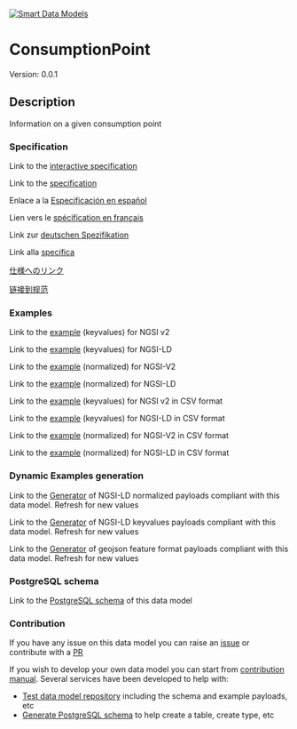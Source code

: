 [![Smart Data Models](https://smartdatamodels.org/wp-content/uploads/2022/01/SmartDataModels_logo.png "Logo")](https://smartdatamodels.org)
# ConsumptionPoint
Version: 0.0.1

## Description 

Information on a given consumption point
### Specification

Link to the [interactive specification](https://swagger.lab.fiware.org/?url=https://smart-data-models.github.io/dataModel.Consumption/ConsumptionPoint/swagger.yaml)

Link to the [specification](https://github.com/smart-data-models/dataModel.Consumption/blob/master/ConsumptionPoint/doc/spec.md)

Enlace a la [Especificación en español](https://github.com/smart-data-models/dataModel.Consumption/blob/master/ConsumptionPoint/doc/spec_ES.md)

Lien vers le [spécification en français](https://github.com/smart-data-models/dataModel.Consumption/blob/master/ConsumptionPoint/doc/spec_FR.md)

Link zur [deutschen Spezifikation](https://github.com/smart-data-models/dataModel.Consumption/blob/master/ConsumptionPoint/doc/spec_DE.md)

Link alla [specifica](https://github.com/smart-data-models/dataModel.Consumption/blob/master/ConsumptionPoint/doc/spec_IT.md)

[仕様へのリンク](https://github.com/smart-data-models/dataModel.Consumption/blob/master/ConsumptionPoint/doc/spec_JA.md)

[链接到规范](https://github.com/smart-data-models/dataModel.Consumption/blob/master/ConsumptionPoint/doc/spec_ZH.md)
### Examples

Link to the [example](https://smart-data-models.github.io/dataModel.Consumption/ConsumptionPoint/examples/example.json) (keyvalues) for NGSI v2

Link to the [example](https://smart-data-models.github.io/dataModel.Consumption/ConsumptionPoint/examples/example.jsonld) (keyvalues) for NGSI-LD

Link to the [example](https://smart-data-models.github.io/dataModel.Consumption/ConsumptionPoint/examples/example-normalized.json) (normalized) for NGSI-V2

Link to the [example](https://smart-data-models.github.io/dataModel.Consumption/ConsumptionPoint/examples/example-normalized.jsonld) (normalized) for NGSI-LD

Link to the [example](https://github.com/smart-data-models/dataModel.Consumption/blob/master/ConsumptionPoint/examples/example.json.csv) (keyvalues) for NGSI v2 in CSV format

Link to the [example](https://github.com/smart-data-models/dataModel.Consumption/blob/master/ConsumptionPoint/examples/example.jsonld.csv) (keyvalues) for NGSI-LD in CSV format

Link to the [example](https://github.com/smart-data-models/dataModel.Consumption/blob/master/ConsumptionPoint/examples/example-normalized.json.csv) (normalized) for NGSI-V2 in CSV format

Link to the [example](https://github.com/smart-data-models/dataModel.Consumption/blob/master/ConsumptionPoint/examples/example-normalized.jsonld.csv) (normalized) for NGSI-LD in CSV format
### Dynamic Examples generation

Link to the [Generator](https://smartdatamodels.org/extra/ngsi-ld_generator.php?schemaUrl=https://raw.githubusercontent.com/smart-data-models/dataModel.Consumption/master/ConsumptionPoint/schema.json&email=info@smartdatamodels.org) of NGSI-LD normalized payloads compliant with this data model. Refresh for new values

Link to the [Generator](https://smartdatamodels.org/extra/ngsi-ld_generator_keyvalues.php?schemaUrl=https://raw.githubusercontent.com/smart-data-models/dataModel.Consumption/master/ConsumptionPoint/schema.json&email=info@smartdatamodels.org) of NGSI-LD keyvalues payloads compliant with this data model. Refresh for new values

Link to the [Generator](https://smartdatamodels.org/extra/geojson_features_generator.php?schemaUrl=https://raw.githubusercontent.com/smart-data-models/dataModel.Consumption/master/ConsumptionPoint/schema.json&email=info@smartdatamodels.org) of geojson feature format payloads compliant with this data model. Refresh for new values
### PostgreSQL schema

Link to the [PostgreSQL schema](https://github.com/smart-data-models/dataModel.Consumption/blob/master/ConsumptionPoint/schema.sql) of this data model
### Contribution

 If you have any issue on this data model you can raise an [issue](https://github.com/smart-data-models/dataModel.Consumption/issues)  or contribute with a [PR](https://github.com/smart-data-models/dataModel.Consumption/pulls)

 If you wish to develop your own data model you can start from [contribution manual](https://bit.ly/contribution_manual). Several services have been developed to help with: 
 - [Test data model repository](https://smartdatamodels.org/index.php/data-models-contribution-api/) including the schema and example payloads, etc
 - [Generate PostgreSQL schema](https://smartdatamodels.org/index.php/sql-service/) to help create a table, create type, etc